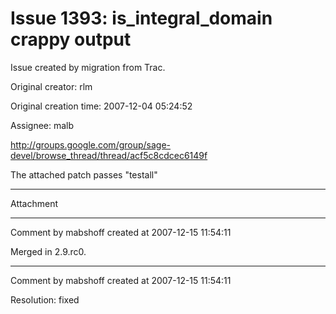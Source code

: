 # Issue 1393: is_integral_domain crappy output

Issue created by migration from Trac.

Original creator: rlm

Original creation time: 2007-12-04 05:24:52

Assignee: malb

http://groups.google.com/group/sage-devel/browse_thread/thread/acf5c8cdcec6149f

The attached patch passes "testall"


---

Attachment


---

Comment by mabshoff created at 2007-12-15 11:54:11

Merged in 2.9.rc0.


---

Comment by mabshoff created at 2007-12-15 11:54:11

Resolution: fixed

